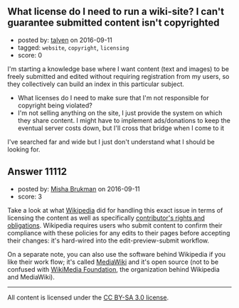 ## What license do I need to run a wiki-site? I can't guarantee submitted content isn't copyrighted

- posted by: [talven](https://stackexchange.com/users/9172782/talven) on 2016-09-11
- tagged: `website`, `copyright`, `licensing`
- score: 0

I'm starting a knowledge base where I want content (text and images) to be freely submitted and edited without requiring registration from my users, so they collectively can build an index in this particular subject.

 - What licenses do I need to make sure that I'm not responsible for
   copyright being violated?
 - I'm not selling anything on the site, I just provide the system on which they share content. I might have to implement ads/donations to keep the eventual server costs down, but I'll cross that bridge when I come to it

I've searched far and wide but I just don't understand what I should be looking for.


## Answer 11112

- posted by: [Misha Brukman](https://stackexchange.com/users/4445146/misha-brukman) on 2016-09-11
- score: 3

<p>Take a look at what <a href="https://en.wikipedia.org/wiki/Wikipedia:Copyrights" rel="nofollow">Wikipedia</a> did for handling this exact issue in terms of licensing the content as well as specifically <a href="https://en.wikipedia.org/wiki/Wikipedia:Copyrights#Contributors.27_rights_and_obligations" rel="nofollow">contributor's rights and obligations</a>. Wikipedia requires users who submit content to confirm their compliance with these policies for any edits to their pages before accepting their changes: it's hard-wired into the edit-preview-submit workflow.</p>

<p>On a separate note, you can also use the software behind Wikipedia if you like their work flow; it's called <a href="https://www.mediawiki.org/" rel="nofollow">MediaWiki</a> and it's open source (not to be confused with <a href="https://wikimediafoundation.org/" rel="nofollow">WikiMedia Foundation</a>, the organization behind Wikipedia and MediaWiki).</p>




---

All content is licensed under the [CC BY-SA 3.0 license](https://creativecommons.org/licenses/by-sa/3.0/).
